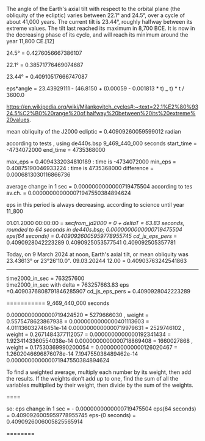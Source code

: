 The angle of the Earth's axial tilt with respect to the orbital plane (the obliquity of the ecliptic) varies between 22.1° and 24.5°, over a cycle of about 41,000 years. The current tilt is 23.44°, roughly halfway between its extreme values. The tilt last reached its maximum in 8,700 BCE. It is now in the decreasing phase of its cycle, and will reach its minimum around the year 11,800 CE.[12]

24.5° = 0.4276056667386107

22.1° = 0.38571776469074687

23.44° = 0.40910517666747087

eps*angle = 23.43929111 - (46.8150 + (0.00059 - 0.001813 * t) \_ t) \* t / 3600.0

https://en.wikipedia.org/wiki/Milankovitch_cycles#:~:text=22.1%E2%80%9324.5%C2%B0%20range%20of,halfway%20between%20its%20extreme%20values.

mean obliquity of the J2000 ecliptic = 0.40909260059599012 radian

according to tests , using de440s.bsp
9_469_440_000 seconds
start_time = -4734072000
end_time = 4735368000

max_eps = 0.4094332034810189 : time is -4734072000
min_eps = 0.40875190046933224 : time is 4735368000
difference = 0.0006813030116866736

average change in 1 sec = 0.0000000000000719475504
according to tes av.ch. = 0.000000000000071947550384894624

eps in this period is always decreasing. according to science until year 11_800

01.01.2000 00:00:00 = sec*from_jd2000 = 0 + deltaT = 63.83 seconds, rounded to 64 seconds in de440s.bsp;
0.0000000000000719475504
eps(64 seconds) = 0.4090926005959778955745
cd_js_eps_pers* = 0.4090928042223289
0.4090925053577541
0.409092505357781

Today, on 9 March 2024 at noon, Earth's axial tilt, or mean obliquity was 23.43613° or 23°26'10.0".
09.03.20244 12.00 = 0.40903763242541863

---

time2000_in_sec = 763257600  
time2000_in_sec with delta = 763257663.83
eps =0.4090376808791846285907
cd_js_eps_pers = 0.4090928042223289

===========
9_469_440_000 seconds

0.0000000000000719424520 = 5279666030 , weight = 0.5575478623867938 = 0.0000000000000401113603 = 4.011136032746451e-14
0.0000000000000719979631 = 2529746102 , weight = 0.2671484377112057 = 0.0000000000000192341434 = 1.9234143360554038e-14
0.0000000000000718869408 = 1660027868 , weight = 0.17530369990200054 = 0.0000000000000126020467 = 1.2602046696876078e-14
7.194755038489462e-14
0.000000000000071947550384894624

To find a weighted average, multiply each number by its weight, then add the results.
If the weights don’t add up to one, find the sum of all the variables multiplied by their weight, then divide by the sum of the weights.

====

so:
eps change in 1 sec = - 0.0000000000000719475504
eps(64 seconds) = 0.4090926005959778955745
eps-(0 seconds) = 0.4090926006005825565914

========
